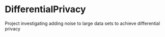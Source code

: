 # DifferentialPrivacy
Project investigating adding noise to large data sets to achieve differential privacy
